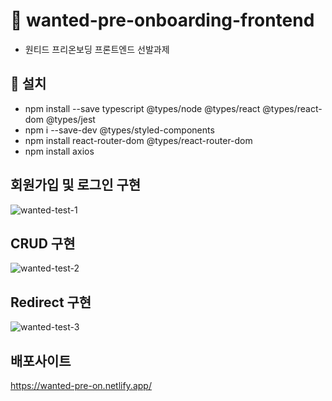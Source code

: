 # 🥝 wanted-pre-onboarding-frontend
- 원티드 프리온보딩  프론트엔드 선발과제

## 🍎 설치
- npm install --save typescript @types/node @types/react @types/react-dom @types/jest
- npm i --save-dev @types/styled-components
- npm install react-router-dom @types/react-router-dom
- npm install axios



## 회원가입 및 로그인 구현
![wanted-test-1](https://user-images.githubusercontent.com/85866328/207896453-e7363a9f-b540-409e-b215-9459c8588c54.gif)

## CRUD 구현
![wanted-test-2](https://user-images.githubusercontent.com/85866328/207896494-c44b11cd-6911-4ec3-bd2d-3fd8dbfb98df.gif)

## Redirect 구현
![wanted-test-3](https://user-images.githubusercontent.com/85866328/207896537-177caee3-d03f-4a5b-84ac-c179dbb41990.gif)


## 배포사이트
https://wanted-pre-on.netlify.app/

